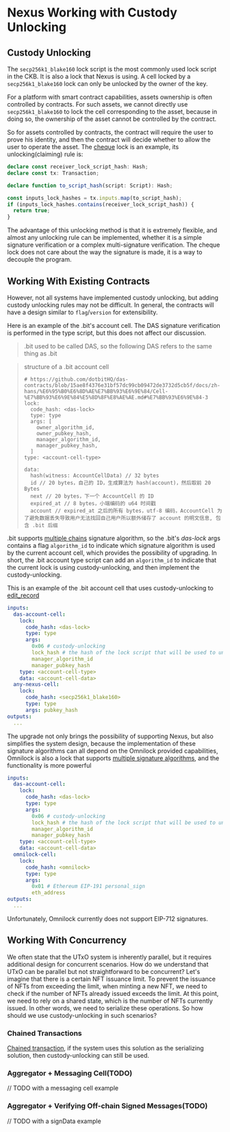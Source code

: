 # Nexus Working with Custody Unlocking

## Custody Unlocking

The `secp256k1_blake160` lock script is the most commonly used lock script in the CKB. It is also a lock that Nexus is
using. A cell locked by a `secp256k1_blake160` lock can only be unlocked by the owner of the key.

For a platform with smart contract capabilities, assets ownership is often controlled by contracts. For such assets, we
cannot directly use `secp256k1_blake160` to lock the cell corresponding to the asset, because in doing so, the ownership
of the asset cannot be controlled by the contract.

So for assets controlled by contracts, the contract will require the user to prove his identity, and then the contract
will decide whether to allow the user to operate the asset. The [
cheque](https://github.com/duanyytop/ckb-cheque-script/blob/89c0ef98e161882a374e2c091147808f30ca5c5b/contracts/ckb-cheque-script/src/entry.rs#L47-L53)
lock is an example, its unlocking(claiming) rule is:

```ts
declare const receiver_lock_script_hash: Hash;
declare const tx: Transaction;

declare function to_script_hash(script: Script): Hash;

const inputs_lock_hashes = tx.inputs.map(to_script_hash);
if (inputs_lock_hashes.contains(receiver_lock_script_hash)) {
  return true;
}
```

The advantage of this unlocking method is that it is extremely flexible, and almost any unlocking rule can be
implemented, whether it is a simple signature verification or a complex multi-signature verification. The cheque lock
does not care about the way the signature is made, it is a way to decouple the program.

## Working With Existing Contracts

However, not all systems have implemented custody unlocking, but adding custody unlocking rules may not be difficult. In
general, the contracts will have a design similar to `flag`/`version` for extensibility.

Here is an example of the .bit's account cell. The DAS signature verification is performed in the type script,
but this does not affect our discussion.

> .bit used to be called DAS, so the following DAS refers to the same thing as .bit

> structure of a .bit account cell
>
> ```
> # https://github.com/dotbitHQ/das-contracts/blob/15ae8f4376e31bf57dc99cb09472de3732d5cb5f/docs/zh-hans/%E6%95%B0%E6%8D%AE%E7%BB%93%E6%9E%84/Cell-%E7%BB%93%E6%9E%84%E5%8D%8F%E8%AE%AE.md#%E7%BB%93%E6%9E%84-3
> lock:
>   code_hash: <das-lock>
>   type: type
>   args: [
>     owner_algorithm_id,
>     owner_pubkey_hash,
>     manager_algorithm_id,
>     manager_pubkey_hash,
>   ]
> type: <account-cell-type>
>
> data:
>   hash(witness: AccountCellData) // 32 bytes
>   id // 20 bytes，自己的 ID，生成算法为 hash(account)，然后取前 20 Bytes
>   next // 20 bytes，下一个 AccountCell 的 ID
>   expired_at // 8 bytes，小端编码的 u64 时间戳
>   account // expired_at 之后的所有 bytes，utf-8 编码，AccountCell 为了避免数据丢失导致用户无法找回自己用户所以额外储存了 account 的明文信息, 包含 .bit 后缀
>
> ```

.bit
supports [multiple chains](https://github.com/dotbitHQ/das-contracts/blob/15ae8f4376e31bf57dc99cb09472de3732d5cb5f/libs/das-dynamic-libs/src/constants.rs#L7-L15)
signature algorithm, so the .bit's _das-lock_ args contains a flag `algorithm_id` to indicate which signature algorithm
is used by the current account cell, which provides the possibility of upgrading. In short, the .bit account type script
can add an `algorithm_id` to indicate that the current lock is using custody-unlocking, and then implement the
custody-unlocking.

This is an example of the .bit account cell that uses custody-unlocking
to [edit_record](https://github.com/dotbitHQ/das-contracts/blob/15ae8f4376e31bf57dc99cb09472de3732d5cb5f/contracts/account-cell-type/src/entry.rs#L115)

```yaml
inputs:
  das-account-cell:
    lock:
      code_hash: <das-lock>
      type: type
      args:
        0x06 # custody-unlocking
        lock_hash # the hash of the lock script that will be used to unlock the cell
        manager_algorithm_id
        manager_pubkey_hash
    type: <account-cell-type>
    data: <account-cell-data>
  any-nexus-cell:
    lock:
      code_hash: <secp256k1_blake160>
      type: type
      args: pubkey_hash
outputs:
  ...
```

The upgrade not only brings the possibility of supporting Nexus, but also simplifies the system design, because the
implementation of these signature algorithms can all depend on the Omnilock provided capabilities, Omnilock is also a
lock that
supports [multiple signature algorithms](https://github.com/nervosnetwork/rfcs/blob/master/rfcs/0042-omnilock/0042-omnilock.md#authentication),
and the functionality is more powerful

```yaml
inputs:
  das-account-cell:
    lock:
      code_hash: <das-lock>
      type: type
      args:
        0x06 # custody-unlocking
        lock_hash # the hash of the lock script that will be used to unlock the cell
        manager_algorithm_id
        manager_pubkey_hash
    type: <account-cell-type>
    data: <account-cell-data>
  omnilock-cell:
    lock:
      code_hash: <omnilock>
      type: type
      args:
        0x01 # Ethereum EIP-191 personal_sign
        eth_address
outputs:
  ...
```

Unfortunately, Omnilock currently does not support EIP-712 signatures.

## Working With Concurrency

We often state that the UTxO system is inherently parallel, but it requires additional design for concurrent scenarios.
How do we understand that UTxO can be parallel but not straightforward to be concurrent? Let's imagine that there is a
certain NFT issuance limit. To prevent the issuance of NFTs from exceeding the limit, when minting a new NFT, we need to
check if the number of NFTs already issued exceeds the limit. At this point, we need to rely on a shared state, which is
the number of NFTs currently issued. In other words, we need to serialize these operations. So how should we use
custody-unlocking in such scenarios?

### Chained Transactions

[Chained transaction](https://talk.nervos.org/t/non-blocking-chained-transaction-and-its-applications-in-ckb/6649), if
the system uses this solution as the serializing solution, then custody-unlocking can still be used.

### Aggregator + Messaging Cell(TODO)

// TODO with a messaging cell example

### Aggregator + Verifying Off-chain Signed Messages(TODO)

// TODO with a signData example
